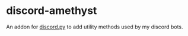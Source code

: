# discord-amethyst

An addon for [discord.py](https://github.com/Rapptz/discord.py) to add utility methods used by my discord bots.
